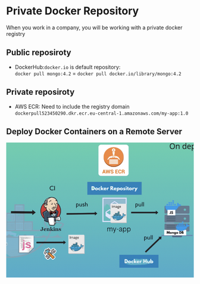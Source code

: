 # Private Docker Repository

When you work in a company, you will be working with a private docker registry

## Public reposiroty
* DockerHub:`docker.io` is default repository:<br/>
`docker pull mongo:4.2` = `docker pull docker.io/library/mongo:4.2`

## Private reposiroty
* AWS ECR: Need to include the registry domain<br/>
`dockerpull523450290.dkr.ecr.eu-central-1.amazonaws.com/my-app:1.0`

## Deploy Docker Containers on a Remote Server
<img src="./images/deploy-docker.png" alt="My Image"></br>